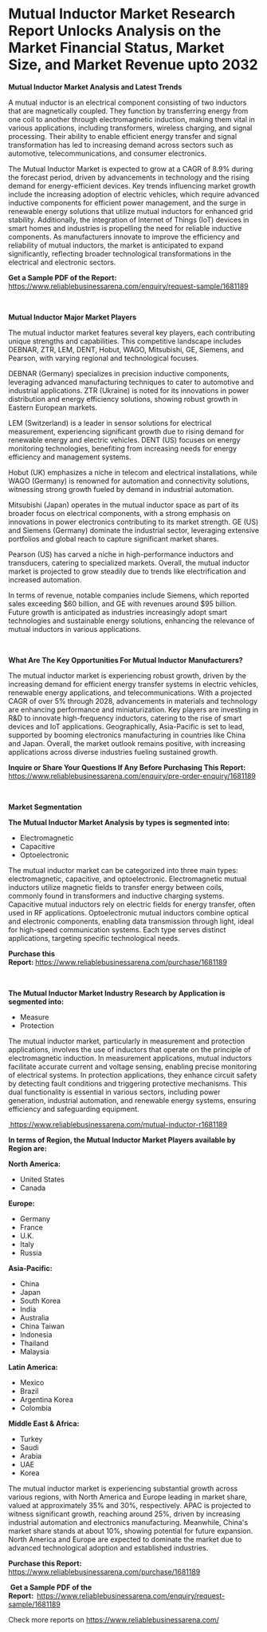 <p><h1>Mutual Inductor Market Research Report Unlocks Analysis on the Market Financial Status, Market Size, and Market Revenue upto 2032</h1></p><p><strong>Mutual Inductor Market Analysis and Latest Trends</strong></p>
<p><p>A mutual inductor is an electrical component consisting of two inductors that are magnetically coupled. They function by transferring energy from one coil to another through electromagnetic induction, making them vital in various applications, including transformers, wireless charging, and signal processing. Their ability to enable efficient energy transfer and signal transformation has led to increasing demand across sectors such as automotive, telecommunications, and consumer electronics.</p><p>The Mutual Inductor Market is expected to grow at a CAGR of 8.9% during the forecast period, driven by advancements in technology and the rising demand for energy-efficient devices. Key trends influencing market growth include the increasing adoption of electric vehicles, which require advanced inductive components for efficient power management, and the surge in renewable energy solutions that utilize mutual inductors for enhanced grid stability. Additionally, the integration of Internet of Things (IoT) devices in smart homes and industries is propelling the need for reliable inductive components. As manufacturers innovate to improve the efficiency and reliability of mutual inductors, the market is anticipated to expand significantly, reflecting broader technological transformations in the electrical and electronic sectors.</p></p>
<p><strong>Get a Sample PDF of the Report:&nbsp;</strong> <a href="https://www.reliablebusinessarena.com/enquiry/request-sample/1681189?utm_campaign=2133&utm_medium=2&utm_source=Github&utm_content=ia&utm_term=24032025&utm_id=mutual-inductor">https://www.reliablebusinessarena.com/enquiry/request-sample/1681189</a></p>
<p>&nbsp;</p>
<p><strong>Mutual Inductor Major Market Players</strong></p>
<p><p>The mutual inductor market features several key players, each contributing unique strengths and capabilities. This competitive landscape includes DEBNAR, ZTR, LEM, DENT, Hobut, WAGO, Mitsubishi, GE, Siemens, and Pearson, with varying regional and technological focuses.</p><p>DEBNAR (Germany) specializes in precision inductive components, leveraging advanced manufacturing techniques to cater to automotive and industrial applications. ZTR (Ukraine) is noted for its innovations in power distribution and energy efficiency solutions, showing robust growth in Eastern European markets.</p><p>LEM (Switzerland) is a leader in sensor solutions for electrical measurement, experiencing significant growth due to rising demand for renewable energy and electric vehicles. DENT (US) focuses on energy monitoring technologies, benefiting from increasing needs for energy efficiency and management systems.</p><p>Hobut (UK) emphasizes a niche in telecom and electrical installations, while WAGO (Germany) is renowned for automation and connectivity solutions, witnessing strong growth fueled by demand in industrial automation.</p><p>Mitsubishi (Japan) operates in the mutual inductor space as part of its broader focus on electrical components, with a strong emphasis on innovations in power electronics contributing to its market strength. GE (US) and Siemens (Germany) dominate the industrial sector, leveraging extensive portfolios and global reach to capture significant market shares.</p><p>Pearson (US) has carved a niche in high-performance inductors and transducers, catering to specialized markets. Overall, the mutual inductor market is projected to grow steadily due to trends like electrification and increased automation.</p><p>In terms of revenue, notable companies include Siemens, which reported sales exceeding $60 billion, and GE with revenues around $95 billion. Future growth is anticipated as industries increasingly adopt smart technologies and sustainable energy solutions, enhancing the relevance of mutual inductors in various applications.</p></p>
<p>&nbsp;</p>
<p><strong>What Are The Key Opportunities For Mutual Inductor Manufacturers?</strong></p>
<p><p>The mutual inductor market is experiencing robust growth, driven by the increasing demand for efficient energy transfer systems in electric vehicles, renewable energy applications, and telecommunications. With a projected CAGR of over 5% through 2028, advancements in materials and technology are enhancing performance and miniaturization. Key players are investing in R&D to innovate high-frequency inductors, catering to the rise of smart devices and IoT applications. Geographically, Asia-Pacific is set to lead, supported by booming electronics manufacturing in countries like China and Japan. Overall, the market outlook remains positive, with increasing applications across diverse industries fueling sustained growth.</p></p>
<p><strong>Inquire or Share Your Questions If Any Before Purchasing This Report:</strong> <a href="https://www.reliablebusinessarena.com/enquiry/pre-order-enquiry/1681189?utm_campaign=2133&utm_medium=2&utm_source=Github&utm_content=ia&utm_term=24032025&utm_id=mutual-inductor">https://www.reliablebusinessarena.com/enquiry/pre-order-enquiry/1681189</a></p>
<p>&nbsp;</p>
<p><strong>Market Segmentation</strong></p>
<p><strong>The Mutual Inductor Market Analysis by types is segmented into:</strong></p>
<p><ul><li>Electromagnetic</li><li>Capacitive</li><li>Optoelectronic</li></ul></p>
<p><p>The mutual inductor market can be categorized into three main types: electromagnetic, capacitive, and optoelectronic. Electromagnetic mutual inductors utilize magnetic fields to transfer energy between coils, commonly found in transformers and inductive charging systems. Capacitive mutual inductors rely on electric fields for energy transfer, often used in RF applications. Optoelectronic mutual inductors combine optical and electronic components, enabling data transmission through light, ideal for high-speed communication systems. Each type serves distinct applications, targeting specific technological needs.</p></p>
<p><strong>Purchase this Report:&nbsp;</strong><a href="https://www.reliablebusinessarena.com/purchase/1681189?utm_campaign=2133&utm_medium=2&utm_source=Github&utm_content=ia&utm_term=24032025&utm_id=mutual-inductor">https://www.reliablebusinessarena.com/purchase/1681189</a></p>
<p>&nbsp;</p>
<p><strong>The Mutual Inductor Market Industry Research by Application is segmented into:</strong></p>
<p><ul><li>Measure</li><li>Protection</li></ul></p>
<p><p>The mutual inductor market, particularly in measurement and protection applications, involves the use of inductors that operate on the principle of electromagnetic induction. In measurement applications, mutual inductors facilitate accurate current and voltage sensing, enabling precise monitoring of electrical systems. In protection applications, they enhance circuit safety by detecting fault conditions and triggering protective mechanisms. This dual functionality is essential in various sectors, including power generation, industrial automation, and renewable energy systems, ensuring efficiency and safeguarding equipment.</p></p>
<p><a href="https://www.reliablebusinessarena.com/mutual-inductor-r1681189?utm_campaign=2133&utm_medium=2&utm_source=Github&utm_content=ia&utm_term=24032025&utm_id=mutual-inductor">&nbsp;https://www.reliablebusinessarena.com/mutual-inductor-r1681189</a></p>
<p><strong>In terms of Region, the Mutual Inductor Market Players available by Region are:</strong></p>
<p>
    <p> <strong> North America: </strong>
        <ul>
            <li>United States</li>
            <li>Canada</li>
        </ul>
        </p> 
    <p> <strong> Europe: </strong>
        <ul>
            <li>Germany</li>
            <li>France</li>
            <li>U.K.</li>
            <li>Italy</li>
            <li>Russia</li>
        </ul>
        </p> 
    <p> <strong> Asia-Pacific: </strong>
        <ul>
            <li>China</li>
            <li>Japan</li>
            <li>South Korea</li>
            <li>India</li>
            <li>Australia</li>
            <li>China Taiwan</li>
            <li>Indonesia</li>
            <li>Thailand</li>
            <li>Malaysia</li>
        </ul>
        </p> 
    <p> <strong> Latin America: </strong>
        <ul>
            <li>Mexico</li>
            <li>Brazil</li>
            <li>Argentina Korea</li>
            <li>Colombia</li>
        </ul>
        </p> 
    <p> <strong> Middle East & Africa: </strong>
        <ul>
            <li>Turkey</li>
            <li>Saudi</li>
            <li>Arabia</li>
            <li>UAE</li>
            <li>Korea</li>
        </ul>
    </p>
    </p>
<p><p>The mutual inductor market is experiencing substantial growth across various regions, with North America and Europe leading in market share, valued at approximately 35% and 30%, respectively. APAC is projected to witness significant growth, reaching around 25%, driven by increasing industrial automation and electronics manufacturing. Meanwhile, China's market share stands at about 10%, showing potential for future expansion. North America and Europe are expected to dominate the market due to advanced technological adoption and established industries.</p></p>
<p><strong>Purchase this Report: </strong><a href="https://www.reliablebusinessarena.com/purchase/1681189?utm_campaign=2133&utm_medium=2&utm_source=Github&utm_content=ia&utm_term=24032025&utm_id=mutual-inductor">https://www.reliablebusinessarena.com/purchase/1681189</a></p>
<p>&nbsp;<strong>Get a Sample PDF of the Report:&nbsp;&nbsp;</strong><a href="https://www.reliablebusinessarena.com/enquiry/request-sample/1681189?utm_campaign=2133&utm_medium=2&utm_source=Github&utm_content=ia&utm_term=24032025&utm_id=mutual-inductor">https://www.reliablebusinessarena.com/enquiry/request-sample/1681189</a></p>
<p><strong></strong></p>
<p>Check more reports on <a href="https://www.reliablebusinessarena.com/?utm_campaign=2133&utm_medium=2&utm_source=Github&utm_content=ia&utm_term=24032025&utm_id=mutual-inductor">https://www.reliablebusinessarena.com/</a></p>